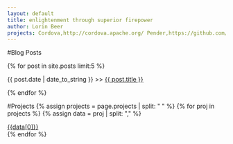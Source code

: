 ```yaml
---
layout: default
title: enlightenment through superior firepower
author: Lorin Beer
projects: Cordova,http://cordova.apache.org/ Pender,https://github.com/lorinbeer/pender-android Lister,https://github.com/lorinbeer/lister
---
```


#Blog Posts

{% for post in site.posts limit:5 %}
  <p>
    <span class="date"> {{ post.date | date_to_string }} >> </span>
    <span><a href="{{ post.url }}">{{ post.title }}</a></span>
  </p>
{% endfor %}

#Projects
{% assign projects = page.projects | split: " " %}
{% for proj in projects %}
    {% assign data = proj | split: "," %}
   <div class="project_heading"> <a href="{{data[1]}}">{{data[0]}}</a> </div> 
{% endfor %}
